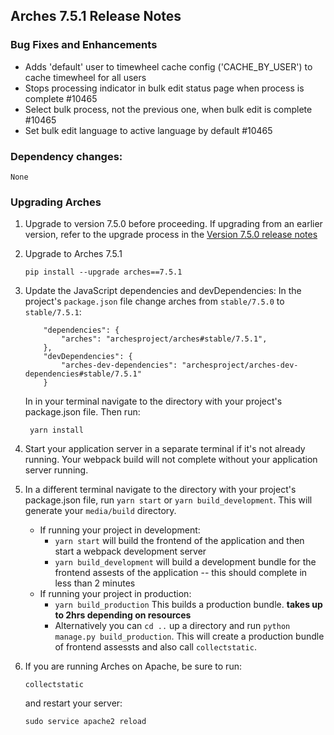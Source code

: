 Arches 7.5.1 Release Notes
--------------------------

### Bug Fixes and Enhancements

- Adds 'default' user to timewheel cache config ('CACHE_BY_USER') to cache timewheel for all users 
- Stops processing indicator in bulk edit status page when process is complete #10465
- Select bulk process, not the previous one, when bulk edit is complete #10465
- Set bulk edit language to active language by default #10465

### Dependency changes:
```
None
```

### Upgrading Arches

1. Upgrade to version 7.5.0 before proceeding. If upgrading from an earlier version, refer to the upgrade process in the [Version 7.5.0 release notes](https://github.com/archesproject/arches/blob/dev/7.5.x/releases/7.5.0.md)

2. Upgrade to Arches 7.5.1
    ```
    pip install --upgrade arches==7.5.1
    ```

3. Update the JavaScript dependencies and devDependencies:
    In the project's `package.json` file change arches from `stable/7.5.0` to `stable/7.5.1`:
    ```    
        "dependencies": {
            "arches": "archesproject/arches#stable/7.5.1",
        },
        "devDependencies": {
            "arches-dev-dependencies": "archesproject/arches-dev-dependencies#stable/7.5.1"
        }
    ```
    In in your terminal navigate to the directory with your project's package.json file. Then run:

        yarn install


4. Start your application server in a separate terminal if it's not already running. Your webpack build will not complete without your application server running.

5. In a different terminal navigate to the directory with your project's package.json file, run `yarn start` or `yarn build_development`. This will generate your `media/build` directory.
   - If running your project in development:
     -  `yarn start` will build the frontend of the application and then start a webpack development server
      - `yarn build_development` will build a development bundle for the frontend assests of the application -- this should complete in less than 2 minutes
    - If running your project in production:
      - `yarn build_production` This builds a production bundle. **takes up to 2hrs depending on resources**
      - Alternatively you can `cd ..` up a directory and run `python manage.py build_production`. This will create a production bundle of frontend assessts and also call `collectstatic`.
  

6. If you are running Arches on Apache, be sure to run:

    ```
    collectstatic
    ```
    and restart your server:
    ```
    sudo service apache2 reload
    ```

